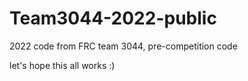 # Team3044-2022-public

2022 code from FRC team 3044, pre-competition code

let's hope this all works :)